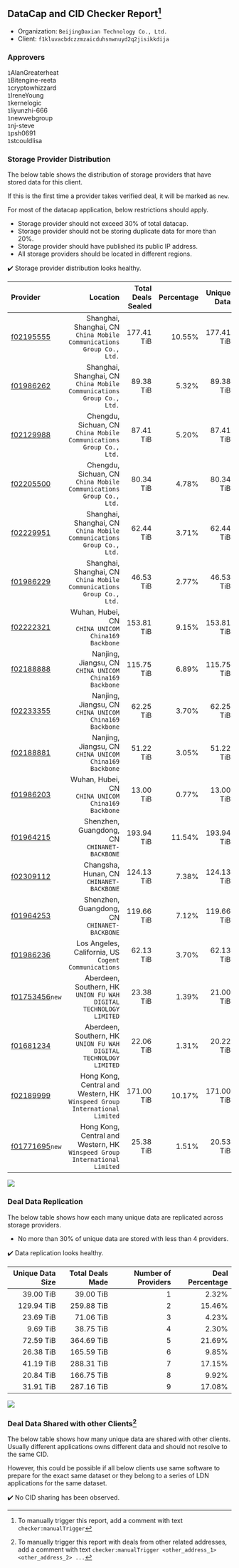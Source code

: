 ## DataCap and CID Checker Report[^1]
 - Organization: `BeijingDaxian Technology Co., Ltd.`
 - Client: `f1kluvacbdczzmzaicduhsnwnuyd2q2jisikkdija`
### Approvers
`1`AlanGreaterheat<br/>`1`Bitengine-reeta<br/>`1`cryptowhizzard<br/>`1`IreneYoung<br/>`1`kernelogic<br/>`1`liyunzhi-666<br/>`1`newwebgroup<br/>`1`nj-steve<br/>`1`psh0691<br/>`1`stcouldlisa

### Storage Provider Distribution
The below table shows the distribution of storage providers that have stored data for this client.

If this is the first time a provider takes verified deal, it will be marked as `new`.

For most of the datacap application, below restrictions should apply.
 - Storage provider should not exceed 30% of total datacap.
 - Storage provider should not be storing duplicate data for more than 20%.
 - Storage provider should have published its public IP address.
 - All storage providers should be located in different regions.

✔️ Storage provider distribution looks healthy.

| Provider                                                    |                                                                      Location | Total Deals Sealed | Percentage | Unique Data | Duplicate Deals |
| :---------------------------------------------------------- | ----------------------------------------------------------------------------: | -----------------: | ---------: | ----------: | --------------: |
| [f02195555](https://filfox.info/en/address/f02195555)       |      Shanghai, Shanghai, CN<br/>`China Mobile Communications Group Co., Ltd.` |         177.41 TiB |     10.55% |  177.41 TiB |           0.00% |
| [f01986262](https://filfox.info/en/address/f01986262)       |      Shanghai, Shanghai, CN<br/>`China Mobile Communications Group Co., Ltd.` |          89.38 TiB |      5.32% |   89.38 TiB |           0.00% |
| [f02129988](https://filfox.info/en/address/f02129988)       |        Chengdu, Sichuan, CN<br/>`China Mobile Communications Group Co., Ltd.` |          87.41 TiB |      5.20% |   87.41 TiB |           0.00% |
| [f02205500](https://filfox.info/en/address/f02205500)       |        Chengdu, Sichuan, CN<br/>`China Mobile Communications Group Co., Ltd.` |          80.34 TiB |      4.78% |   80.34 TiB |           0.00% |
| [f02229951](https://filfox.info/en/address/f02229951)       |      Shanghai, Shanghai, CN<br/>`China Mobile Communications Group Co., Ltd.` |          62.44 TiB |      3.71% |   62.44 TiB |           0.00% |
| [f01986229](https://filfox.info/en/address/f01986229)       |      Shanghai, Shanghai, CN<br/>`China Mobile Communications Group Co., Ltd.` |          46.53 TiB |      2.77% |   46.53 TiB |           0.00% |
| [f02222321](https://filfox.info/en/address/f02222321)       |                         Wuhan, Hubei, CN<br/>`CHINA UNICOM China169 Backbone` |         153.81 TiB |      9.15% |  153.81 TiB |           0.00% |
| [f02188888](https://filfox.info/en/address/f02188888)       |                     Nanjing, Jiangsu, CN<br/>`CHINA UNICOM China169 Backbone` |         115.75 TiB |      6.89% |  115.75 TiB |           0.00% |
| [f02233355](https://filfox.info/en/address/f02233355)       |                     Nanjing, Jiangsu, CN<br/>`CHINA UNICOM China169 Backbone` |          62.25 TiB |      3.70% |   62.25 TiB |           0.00% |
| [f02188881](https://filfox.info/en/address/f02188881)       |                     Nanjing, Jiangsu, CN<br/>`CHINA UNICOM China169 Backbone` |          51.22 TiB |      3.05% |   51.22 TiB |           0.00% |
| [f01986203](https://filfox.info/en/address/f01986203)       |                         Wuhan, Hubei, CN<br/>`CHINA UNICOM China169 Backbone` |          13.00 TiB |      0.77% |   13.00 TiB |           0.00% |
| [f01964215](https://filfox.info/en/address/f01964215)       |                               Shenzhen, Guangdong, CN<br/>`CHINANET-BACKBONE` |         193.94 TiB |     11.54% |  193.94 TiB |           0.00% |
| [f02309112](https://filfox.info/en/address/f02309112)       |                                   Changsha, Hunan, CN<br/>`CHINANET-BACKBONE` |         124.13 TiB |      7.38% |  124.13 TiB |           0.00% |
| [f01964253](https://filfox.info/en/address/f01964253)       |                               Shenzhen, Guangdong, CN<br/>`CHINANET-BACKBONE` |         119.66 TiB |      7.12% |  119.66 TiB |           0.00% |
| [f01986236](https://filfox.info/en/address/f01986236)       |                       Los Angeles, California, US<br/>`Cogent Communications` |          62.13 TiB |      3.70% |   62.13 TiB |           0.00% |
| [f01753456](https://filfox.info/en/address/f01753456)`new`  |          Aberdeen, Southern, HK<br/>`UNION FU WAH DIGITAL TECHNOLOGY LIMITED` |          23.38 TiB |      1.39% |   21.00 TiB |          10.16% |
| [f01681234](https://filfox.info/en/address/f01681234)       |          Aberdeen, Southern, HK<br/>`UNION FU WAH DIGITAL TECHNOLOGY LIMITED` |          22.06 TiB |      1.31% |   20.22 TiB |           8.36% |
| [f02189999](https://filfox.info/en/address/f02189999)       | Hong Kong, Central and Western, HK<br/>`Winspeed Group International Limited` |         171.00 TiB |     10.17% |  171.00 TiB |           0.00% |
| [f01771695](https://filfox.info/en/address/f01771695)`new`  | Hong Kong, Central and Western, HK<br/>`Winspeed Group International Limited` |          25.38 TiB |      1.51% |   20.53 TiB |          19.09% |

<img src="https://raw.githubusercontent.com/data-preservation-programs/filplus-checker-assets/main/filecoin-project/filecoin-plus-large-datasets/issues/1016/1695606792466.png"/>

### Deal Data Replication
The below table shows how each many unique data are replicated across storage providers.

- No more than 30% of unique data are stored with less than 4 providers.

✔️ Data replication looks healthy.

| Unique Data Size | Total Deals Made | Number of Providers | Deal Percentage |
| ---------------: | ---------------: | ------------------: | --------------: |
|        39.00 TiB |        39.00 TiB |                   1 |           2.32% |
|       129.94 TiB |       259.88 TiB |                   2 |          15.46% |
|        23.69 TiB |        71.06 TiB |                   3 |           4.23% |
|         9.69 TiB |        38.75 TiB |                   4 |           2.30% |
|        72.59 TiB |       364.69 TiB |                   5 |          21.69% |
|        26.38 TiB |       165.59 TiB |                   6 |           9.85% |
|        41.19 TiB |       288.31 TiB |                   7 |          17.15% |
|        20.84 TiB |       166.75 TiB |                   8 |           9.92% |
|        31.91 TiB |       287.16 TiB |                   9 |          17.08% |

<img src="https://raw.githubusercontent.com/data-preservation-programs/filplus-checker-assets/main/filecoin-project/filecoin-plus-large-datasets/issues/1016/1695606805909.png"/>

### Deal Data Shared with other Clients[^3]
The below table shows how many unique data are shared with other clients.
Usually different applications owns different data and should not resolve to the same CID.

However, this could be possible if all below clients use same software to prepare for the exact same dataset or they belong to a series of LDN applications for the same dataset.

✔️ No CID sharing has been observed.

[^1]: To manually trigger this report, add a comment with text `checker:manualTrigger`

[^2]: Deals from those addresses are combined into this report as they are specified with `checker:manualTrigger`

[^3]: To manually trigger this report with deals from other related addresses, add a comment with text `checker:manualTrigger <other_address_1> <other_address_2> ...`
